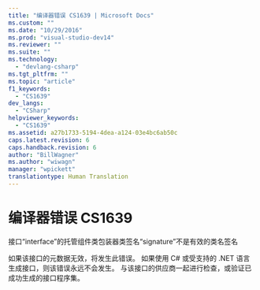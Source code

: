 ```yaml
---
title: "编译器错误 CS1639 | Microsoft Docs"
ms.custom: ""
ms.date: "10/29/2016"
ms.prod: "visual-studio-dev14"
ms.reviewer: ""
ms.suite: ""
ms.technology: 
  - "devlang-csharp"
ms.tgt_pltfrm: ""
ms.topic: "article"
f1_keywords: 
  - "CS1639"
dev_langs: 
  - "CSharp"
helpviewer_keywords: 
  - "CS1639"
ms.assetid: a27b1733-5194-4dea-a124-03e4bc6ab50c
caps.latest.revision: 6
caps.handback.revision: 6
author: "BillWagner"
ms.author: "wiwagn"
manager: "wpickett"
translationtype: Human Translation
---
```

# 编译器错误 CS1639
接口“interface”的托管组件类包装器类签名“signature”不是有效的类名签名  
  
 如果该接口的元数据无效，将发生此错误。 如果使用 C\# 或受支持的 .NET 语言生成接口，则该错误永远不会发生。 与该接口的供应商一起进行检查，或验证已成功生成的接口程序集。